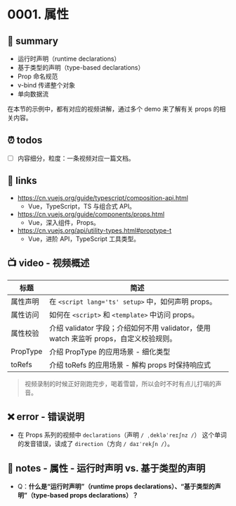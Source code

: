 # 0001. 属性

## 📝 summary

- 运行时声明（runtime declarations）
- 基于类型的声明（type-based declarations）
- Prop 命名规范
- v-bind 传递整个对象
- 单向数据流

在本节的示例中，都有对应的视频讲解，通过多个 demo 来了解有关 props 的相关内容。

## ⏰ todos

- [ ] 内容细分，粒度：一条视频对应一篇文档。

## 🔗 links

- https://cn.vuejs.org/guide/typescript/composition-api.html
  - Vue，TypeScript，TS 与组合式 API。
- https://cn.vuejs.org/guide/components/props.html
  - Vue，深入组件，Props。
- https://cn.vuejs.org/api/utility-types.html#proptype-t
  - Vue，进阶 API，TypeScript 工具类型。

## 📺 video - 视频概述

| 标题     | 简述                                                                                   |
| -------- | -------------------------------------------------------------------------------------- |
| 属性声明 | 在 `<script lang='ts' setup>` 中，如何声明 props。                                     |
| 属性访问 | 如何在 `<script>` 和 `<template>` 中访问 props。                                       |
| 属性校验 | 介绍 validator 字段；介绍如何不用 validator，使用 watch 来监听 props，自定义校验规则。 |
| PropType | 介绍 PropType 的应用场景 - 细化类型                                                    |
| toRefs   | 介绍 toRefs 的应用场景 - 解构 props 时保持响应式                                       |

> 视频录制的时候正好刚跑完步，喝着雪碧，所以会时不时有点儿打嗝的声音。

## ❌ error - 错误说明

- 在 Props 系列的视频中 `declarations`（声明 `/ ˌdekləˈreɪʃnz /`） 这个单词的发音错误，读成了 `direction`（方向 `/ daɪˈrekʃn /`）。

## 📒 notes - 属性 - 运行时声明 vs. 基于类型的声明

- Q：**什么是“运行时声明”（runtime props declarations）、“基于类型的声明”（type-based props declarations）？**

